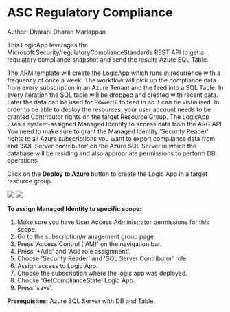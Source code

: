 # ASC Regulatory Compliance
Author: Dharani Dharan Mariappan

This LogicApp leverages the Microsoft.Security/regulatoryComplianceStandards REST API to get a regulatory compliance snapshot and send the results Azure SQL Table.

The ARM template will create the LogicApp which runs in recurrence with a frequency of once a week. The workflow will pick up the compliance data from every subscription in an Azure Tenant and the feed into a SQL Table. In every iteration the SQL table will be dropped and created with recent data. Later the data can be used for PowerBI to feed in so it can be visualised. In order to be able to deploy the resources, your user account needs to be granted Contributor rights on the target Resource Group. The LogicApp uses a system-assigned Managed Identity to access data from the ARG API. You need to make sure to grant the Managed Identity 'Security Reader' rights to all Azure subscriptions you want to export compliance data from and 'SQL Server contributor' on the Azure SQL Server in which the database will be residing and also appropriate permissions to perform DB operations.

Click on the **Deploy to Azure** button to create the Logic App in a target resource group.

<a href="https://portal.azure.com/#create/Microsoft.Template/uri/https%3A%2F%2Fraw.githubusercontent.com%2FAzure%2FAzure-Security-Center%2Fmaster%2FWorkflow%2520automation%2FRegulatory%20Compliance%2FASC%20Regulatory%20Compliance.json" target="_blank">
<img src="https://aka.ms/deploytoazurebutton"/></a>

<a href="https://portal.azure.com/#create/Microsoft.Template/uri/https%3A%2F%2Fraw.githubusercontent.com%2FAzure%2FAzure-Security-Center%2Fmaster%2FWorkflow%2520automation%2FRegulatory%20Compliance%2FASC%20Regulatory%20Compliance.json" target="_blank">
<img src="https://aka.ms/deploytoazuregovbutton"/></a>
 
**To assign Managed Identity to specific scope:**

1. Make sure you have User Access Administrator permissions for this scope.
2. Go to the subscription/management group page.
3. Press 'Access Control (IAM)' on the navigation bar.
4. Press '+Add' and 'Add role assignment'.
5. Choose 'Security Reader' and 'SQL Server Contributor' role.
6. Assign access to Logic App.
7. Choose the subscription where the logic app was deployed.
8. Choose 'GetComplianceState' Logic App.
7. Press 'save'.

**Prerequisites:**
Azure SQL Server with DB and Table.